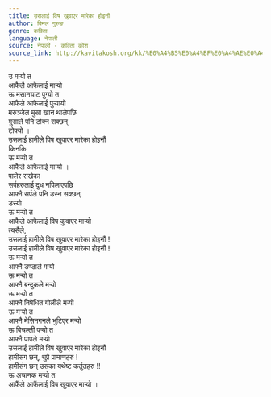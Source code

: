 ```yaml
---
title: उसलाई विष खुवाएर मारेका होइनौं
author: विमल गुरुङ
genre: कविता
language: नेपाली
source: नेपाली - कविता कोश
source_link: http://kavitakosh.org/kk/%E0%A4%B5%E0%A4%BF%E0%A4%AE%E0%A4%B2_%E0%A4%97%E0%A5%81%E0%A4%B0%E0%A5%81%E0%A4%99
---
```


उ मर्‍यो त  
आफैलै आफैलाई मार्‍यो  
ऊ मसानघाट पुग्यो त  
आफैले आफैलाई पुर्‍यायो  
मरुञ्जेल मुसा खान थालेपछि  
मुसाले पनि टोक्न सक्छन्  
टोक्यो ।  
उसलाई हामीले विष खुवाएर मारेका होइनौं  
किनकि  
ऊ मर्‍यो त  
आफैले आफैलाई मार्‍यो ।  
पालेर राखेका  
सर्पहरुलाई दुध नपिलाएपछि  
आफ्नै सर्पले पनि डस्न सक्छन्  
डस्यो  
ऊ मर्‍यो त  
आफैले आफैलाई विष कुवाएर मार्‍यो  
त्यसैले,  
उसलाई हामीले विष खुवाएर मारेका होइनौं !  
उसलाई हामीले विष खुवाएर मारेका होइनौं !  
ऊ मर्‍यो त  
आफ्नै डण्डाले मर्‍यो  
ऊ मर्‍यो त  
आफ्नै बन्दुकले मर्‍यो  
ऊ मर्‍यो त  
आफ्नै निषेधित गोलीले मर्‍यो  
ऊ मर्‍यो त  
आफ्नै मेसिनगनले भुटिएर मर्‍यो  
ऊ बिचल्ली पर्‍यो त  
आफ्नै पापले मर्‍यो  
उसलाई हामीले विष खुवाएर मारेका होइनौं  
हामीसंग छन्, थुप्रै प्रामाणहरु !  
हामीसंग छन् उसका यथेष्ट कर्तुतहरु !!  
ऊ अचानक मर्‍यो त  
आफैंले आफैंलाई विष खुवाएर मार्‍यो ।
